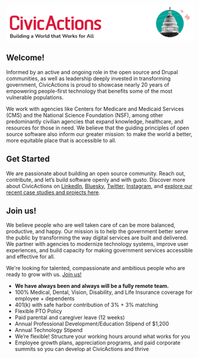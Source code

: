 ![CivicActions Logo](https://github.com/civicactions/.github/blob/main/assets/header.png)

## Welcome!

Informed by an active and ongoing role in the open source and Drupal communities, as well as leadership deeply invested in transforming government, CivicActions is proud to showcase nearly 20 years of empowering people-first technology that benefits some of the most vulnerable populations.

We work with agencies like Centers for Medicare and Medicaid Services (CMS) and the National Science Foundation (NSF), among other predominantly civilian agencies that expand knowledge, healthcare, and resources for those in need. We believe that the guiding principles of open source software also inform our greater mission: to make the world a better, more equitable place that is accessible to all.

## Get Started

We are passionate about building an open source community. Reach out, contribute, and let’s build software openly and with gusto. Discover more about CivicActions on [LinkedIn](https://www.linkedin.com/company/civicactions/), [Bluesky](https://bsky.app/profile/civicactions.com), [Twitter](https://twitter.com/civicactions), [Instagram](https://www.instagram.com/civicactions/), and [explore our recent case studies and projects here](https://civicactions.com/).

## Join us!

We believe people who are well taken care of can be more balanced, productive, and happy. Our mission is to help the government better serve the public by transforming the way digital services are built and delivered. We partner with agencies to modernize technology systems, improve user experiences, and build capacity for making government services accessible and effective for all.

We're looking for talented, compassionate and ambitious people who are ready to grow with us. [Join us!](https://civicactions.com/careers#open-positions)

- **We have always been and always will be a fully remote team.**
- 100% Medical, Dental, Vision, Disability, and Life Insurance coverage for employee + dependents
- 401(k) with safe harbor contribution of 3% + 3% matching
- Flexible PTO Policy
- Paid parental and caregiver leave (12 weeks)
- Annual Professional Development/Education Stipend of $1,200
- Annual Technology Stipend
- We’re flexible! Structure your working hours around what works for you
- Employee growth plans, appreciation programs, and paid corporate summits so you can develop at CivicActions and thrive

<!-- ## Open Positions: -->

<!-- GREENHOUSE-JOBS:START -->

<!-- GREENHOUSE-JOBS:END -->
